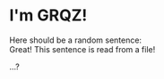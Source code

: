 # I'm GRQZ!
Here should be a random sentence:  
Great! This sentence is read from a file!


...?   
